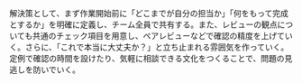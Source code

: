 解決策として、まず作業開始前に「どこまでが自分の担当か」「何をもって完成とするか」を明確に定義し、チーム全員で共有する。また、レビューの観点についても共通のチェック項目を用意し、ペアレビューなどで確認の精度を上げていく。さらに、「これで本当に大丈夫か？」と立ち止まれる雰囲気を作っていく。定例で確認の時間を設けたり、気軽に相談できる文化をつくることで、問題の見逃しを防いでいく。 